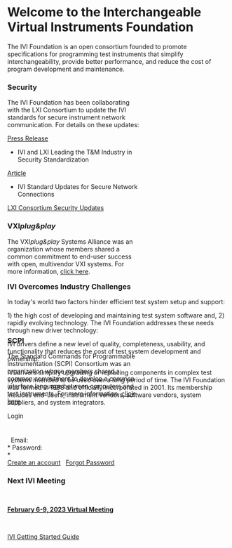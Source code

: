 <div id="homeLeftCol">

<div id="intro">

# Welcome to the Interchangeable Virtual Instruments Foundation

The IVI Foundation is an open consortium founded to promote
specifications for programming test instruments that simplify
interchangeability, provide better performance, and reduce the cost of
program development and maintenance.

</div>

<div class="line">

</div>

<div id="contentArea">

<div id="contentLeft" style="height: 400px; width: 304px;">

### Security<span class="style1"> </span>

<span class="style1"> </span>

The IVI Foundation has been collaborating with the LXI Consortium to
update the IVI standards for secure instrument network communication.
For details on these updates:

  

[Press
Release](http://lxistandard.org/Documents/News/2022-08_IVI_and_LXI_Press_Release.pdf)
- IVI and LXI Leading the T\&M Industry in Security Standardization

  

[Article](http://lxistandard.org/Documents/Articles/IviSecurityFeatures.pdf)
- IVI Standard Updates for Secure Network Connections

  

[LXI Consortium Security Updates](https://lxistandard.org/)

  

### VXI*plug\&play*<span class="style1"> </span>

<span class="style1"> </span>

The VXI*plug\&play* Systems Alliance was an organization whose members
shared a common commitment to end-user success with open, multivendor
VXI systems. For more information, [click
here](http://ivifoundation.org/VXIPlug_Play/default.md).

 

###  

###  

### SCPI

The Standard Commands for Programmable Instrumentation (SCPI) Consortium
was an organization whose members shared a common commitment to develop
a common interface language between computers and test instruments. For
more information, [click
here](http://ivifoundation.org/scpi/default.md).

<span class="style1"> </span>

 

</div>

<div id="contentRight">

 

### IVI Overcomes Industry Challenges<span class="style1"> </span>

In today's world two factors hinder efficient test system setup and
support:

1\) the high cost of developing and maintaining test system software
and, 2) rapidly evolving technology. The IVI Foundation addresses these
needs through new driver technology:

IVI drivers define a new level of quality, completeness, usability, and
functionality that reduces the cost of test system development and
ownership.

IVI drivers simplify upgrading or replacing components in complex test
systems intended to be used over a long period of time. The IVI
Foundation was formed in 1998 and officially incorporated in 2001. Its
membership includes end-users, instrument vendors, software vendors,
system suppliers, and system integrators.

</div>

  
  
  
  
  
  
  
  
  
  
  
  
  
  
  
  
  

<div class="clear">

</div>

</div>

</div>

<div id="homeRightCol" style="height: 539px">

<div id="loginArea">

<span>Login</span>  

<div style="font-size: 8px;">

 

</div>

  Email:  
\* Password:  
\*  
[Create an account](membership/create_member.md)   [Forgot
Password](membership/recoverpassword.md)

</div>

<div class="failureText">

</div>

<div class="vertLineshort">

### Next IVI Meeting

 

[**February 6-9, 2023 Virtual
Meeting**](http://www.ivifoundation.org/meetings/2023Feb/Default-FEB2023.md)

 

</div>

<div class="vertLineshort">

[](downloads/IVI_GSG%20v1.01.pdf)

[IVI Getting Started Guide](downloads/IVI-GSG-CurrentVersion.pdf)

 

</div>

</div>
